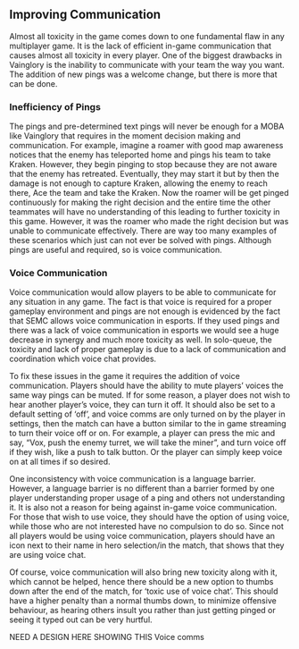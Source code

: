 ## Improving Communication

Almost all toxicity in the game comes down to one fundamental flaw in any multiplayer game. It is the lack of efficient in-game communication that causes almost all toxicity in every player. One of the biggest drawbacks in Vainglory is the inability to communicate with your team the way you want. The addition of new pings was a welcome change, but there is more that can be done.

### Inefficiency of Pings

The pings and pre-determined text pings will never be enough for a MOBA like Vainglory that requires in the moment decision making and communication. For example, imagine a roamer with good map awareness notices that the enemy has teleported home and pings his team to take Kraken. However, they begin pinging to stop because they are not aware that the enemy has retreated. Eventually, they may start it but by then the damage is not enough to capture Kraken, allowing the enemy to reach there, Ace the team and take the Kraken. Now the roamer will be get pinged continuously for making the right decision and the entire time the other teammates will have no understanding of this leading to further toxicity in this game. However, it was the roamer who made the right decision but was unable to communicate effectively. There are way too many examples of these scenarios which just can not ever be solved with pings. Although pings are useful and required, so is voice communication.

### Voice Communication

Voice communication would allow players to be able to communicate for any situation in any game. The fact is that voice is required for a proper gameplay environment and pings are not enough is evidenced by the fact that SEMC allows voice communication in esports. If they used pings and there was a lack of voice communication in esports we would see a huge decrease in synergy and much more toxicity as well. In solo-queue, the toxicity and lack of proper gameplay is due to a lack of communication and coordination which voice chat provides.

To fix these issues in the game it requires the addition of voice communication. Players should have the ability to mute players’ voices the same way pings can be muted. If for some reason, a player does not wish to hear another player’s voice, they can turn it off. It should also be set to a default setting of ‘off’, and voice comms are only turned on by the player in settings, then the match can have a button similar to the in game streaming to turn their voice off or on. For example, a player can press the mic and say, “Vox, push the enemy turret, we will take the miner”, and turn voice off if they wish, like a push to talk button. Or the player can simply keep voice on at all times if so desired.

One inconsistency with voice communication is a language barrier. However, a language barrier is no different than a barrier formed by one player understanding proper usage of a ping and others not understanding it. It is also not a reason for being against in-game voice communication. For those that wish to use voice, they should have the option of using voice, while those who are not interested have no compulsion to do so. Since not all players would be using voice communication, players should have an icon next to their name in hero selection/in the match, that shows that they are using voice chat.

Of course, voice communication will also bring new toxicity along with it, which cannot be helped, hence there should be a new option to thumbs down after the end of the match, for ‘toxic use of voice chat’. This should have a higher penalty than a normal thumbs down, to minimize offensive behaviour, as hearing others insult you rather than just getting pinged or seeing it typed out can be very hurtful.

NEED A DESIGN HERE SHOWING THIS Voice comms

  


